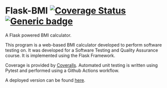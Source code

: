 # Flask-BMI [![Coverage Status](https://coveralls.io/repos/github/wyattshanahan/Flask-BMI/badge.svg)](https://coveralls.io/github/wyattshanahan/Flask-BMI)  [![Generic badge](https://img.shields.io/badge/Built_with-Flask-<COLOR>.svg)](https://flask.palletsprojects.com/en/3.0.x/)
A Flask powered BMI calculator.

This program is a web-based BMI calculator developed to perform software testing on. It was developed for a Software Testing and Quality Assurance course. It is implemented using the Flask Framework.

Coverage is provided by [Coveralls](https://coveralls.io/). Automated unit testing is written using Pytest and performed using a Github Actions workflow.

A deployed version can be found [here](https://wls219.pythonanywhere.com/).
